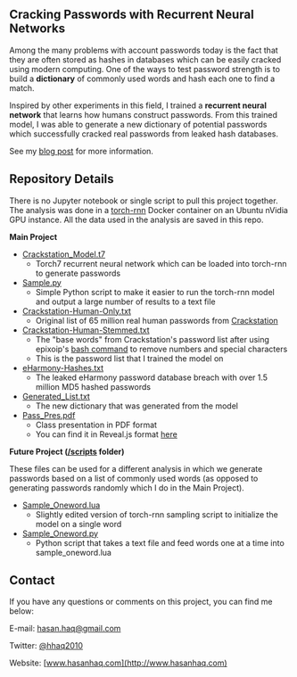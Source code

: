 ## Cracking Passwords with Recurrent Neural Networks

Among the many problems with account passwords today is the fact that they are often stored as hashes in databases which can be easily cracked using modern computing. One of the ways to test password strength is to build a **dictionary** of commonly used words and hash each one to find a match.

Inspired by other experiments in this field, I trained a **recurrent neural network** that learns how humans construct passwords. From this trained model, I was able to generate a new dictionary of potential passwords which successfully cracked real passwords from leaked hash databases.

See my [blog post](https://www.hasanhaq.com/pass-rnn/) for more information.

## Repository Details

There is no Jupyter notebook or single script to pull this project together. The analysis was done in a [torch-rnn](https://github.com/jcjohnson/torch-rnn) Docker container on an Ubuntu nVidia GPU instance. All the data used in the analysis are saved in this repo.

**Main Project**
* [Crackstation_Model.t7](/crackstation_model.t7)
  * Torch7 recurrent neural network which can be loaded into torch-rnn to generate passwords
* [Sample.py](/scripts/sample.py)
  * Simple Python script to make it easier to run the torch-rnn model and output a large number of results to a text file 
* [Crackstation-Human-Only.txt](/crackstation-human-only.txt)
  * Original list of 65 million real human passwords from [Crackstation](https://crackstation.net/buy-crackstation-wordlist-password-cracking-dictionary.htm)
* [Crackstation-Human-Stemmed.txt](/crackstation-human-stemmed.txt)
  * The "base words" from Crackstation's password list after using epixoip's [bash command](https://hashcat.net/forum/thread-1305.html) to remove numbers and special characters
  * This is the password list that I trained the model on
* [eHarmony-Hashes.txt](/eharmony-hashes.txt)
  * The leaked eHarmony password database breach with over 1.5 million MD5 hashed passwords
* [Generated_List.txt](/generated_list.txt)
  * The new dictionary that was generated from the model
* [Pass_Pres.pdf](/pass_pres.pdf)
  * Class presentation in PDF format
  * You can find it in Reveal.js format [here](http://pass.hh2010.me/)
  
**Future Project ([/scripts](/scripts) folder)**

These files can be used for a different analysis in which we generate passwords based on a list of commonly used words (as opposed to generating passwords randomly which I do in the Main Project).

* [Sample_Oneword.lua](/scripts/sample_oneword.lua)
  * Slightly edited version of torch-rnn sampling script to initialize the model on a single word
* [Sample_Oneword.py](/scripts/sample_oneword.py)
  * Python script that takes a text file and feed words one at a time into sample_oneword.lua

## Contact
If you have any questions or comments on this project, you can find me below:

E-mail: [hasan.haq@gmail.com](mailto:hasan.haq@gmail.com)

Twitter: [@hhaq2010](http://www.twitter.com/hhaq2010)

Website: [www.hasanhaq.com](http://www.hasanhaq.com)

